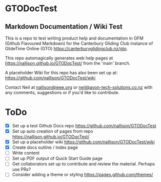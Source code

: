 # GTODocTest
## Markdown Documentation / Wiki Test

This is a repo to test writing product help and documentation in GFM (Github Flavoured Markdown) for the Canterbury Gliding Club instance of GlideTime Online (GTO) <https://canterburyglidingclub.nz/gto>.  

This repo automagically generates web help pages at https://nallison.github.io/GTODocTest/ from the 'main' branch.

A placeholder Wiki for this repo has also been set up at: https://github.com/nallison/GTODocTest/wiki

Contact Neil at nallison@ieee.org or neil@avon-tech-solutions.co.nz with any comments, suggestions or if you'd like to contribute.

# ToDo

- [x]  Set up a test Github Docs repo <https://github.com/nallison/GTODocTest>
- [x]  Set up auto creation of pages from repo <https://nallison.github.io/GTODocTest/>
- [x]  Set up a placeholder wiki <https://github.com/nallison/GTODocTest/wiki>
- [x]  Create docs outline / index page
- [ ]  Write content
- [ ]  Set up PDF output of Quick Start Guide page
- [ ]  Get collaborators set up to contribute and review the material.  Perhaps use PRs?
- [ ]  Consider adding a theme or styling <https://pages.github.com/themes/>
